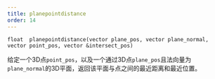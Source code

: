 ```yaml
---
title: planepointdistance
order: 14
---
```

`float  planepointdistance(vector plane_pos, vector plane_normal, vector point_pos, vector &intersect_pos)`

给定一个3D点`point_pos`，以及一个通过3D点`plane_pos`且法向量为`plane_normal`的3D平面，返回该平面与点之间的最近距离和最近位置。
